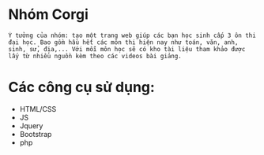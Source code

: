 # Nhóm Corgi
    Ý tưởng của nhóm: tạo một trang web giúp các bạn học sinh cấp 3 ôn thi đại học. Bao gồm hầu hết các môn thi hiện nay như toán, văn, anh, sinh, sử, địa,... Với mỗi môn học sẽ có kho tài liệu tham khảo được lấy từ nhiều nguồn kèm theo các videos bài giảng.
        
  # Các công cụ sử dụng:
  - HTML/CSS
  - JS
  - Jquery
  - Bootstrap
  - php

